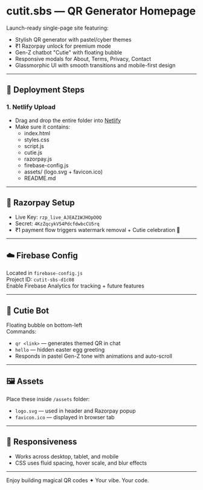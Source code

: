# cutit.sbs — QR Generator Homepage

Launch-ready single-page site featuring:
- Stylish QR generator with pastel/cyber themes  
- ₹1 Razorpay unlock for premium mode  
- Gen-Z chatbot "Cutie" with floating bubble  
- Responsive modals for About, Terms, Privacy, Contact  
- Glassmorphic UI with smooth transitions and mobile-first design  

---

## 🚀 Deployment Steps

### 1. Netlify Upload
- Drag and drop the entire folder into [Netlify](https://netlify.app)
- Make sure it contains:
  - index.html  
  - styles.css  
  - script.js  
  - cutie.js  
  - razorpay.js  
  - firebase-config.js  
  - assets/ (logo.svg + favicon.ico)  
  - README.md  

---

## 🔑 Razorpay Setup

- Live Key: `rzp_live_AJEAZ1WJHOpOOQ`  
- Secret: `4KzZqcykV54PdcfdwbcCU5rq`  
- ₹1 payment flow triggers watermark removal + Cutie celebration 🎉  

---

## ☁️ Firebase Config

Located in `firebase-config.js`  
Project ID: `cutit-sbs-d1c08`  
Enable Firebase Analytics for tracking + future features

---

## 💬 Cutie Bot

Floating bubble on bottom-left  
Commands:
- `qr <link>` — generates themed QR in chat  
- `hello` — hidden easter egg greeting  
- Responds in pastel Gen-Z tone with animations and auto-scroll  

---

## 🖼️ Assets

Place these inside `/assets` folder:
- `logo.svg` — used in header and Razorpay popup  
- `favicon.ico` — displayed in browser tab  

---

## 📱 Responsiveness

- Works across desktop, tablet, and mobile  
- CSS uses fluid spacing, hover scale, and blur effects  

---

Enjoy building magical QR codes ✦ Your vibe. Your code.
